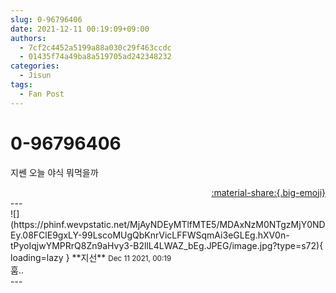 ```yaml
---
slug: 0-96796406
date: 2021-12-11 00:19:09+09:00
authors:
  - 7cf2c4452a5199a88a030c29f463ccdc
  - 01435f74a49ba8a519705ad242348232
categories:
  - Jisun
tags:
  - Fan Post
---
```


# 0-96796406

<div class="post-container" markdown="1">
<div class="content-container md-sidebar__scrollwrap" markdown="1">

지쎈 오늘 야식 뭐먹을까

</div>
</div>

<div style="text-align: right;" markdown="1">
<a href="https://weverse.io/fromis9/fanpost/0-96796406" style="text-align: right;">:material-share:{.big-emoji}</a>
</div>
---

<div class="comments-container md-sidebar__scrollwrap" markdown="1">
<div class="comment" markdown="1">
<div class='id-container' markdown="1">
![](https://phinf.wevpstatic.net/MjAyNDEyMTlfMTE5/MDAxNzM0NTgzMjY0NDEy.08FClE9gxLY-99LscoMUgQbKnrVicLFFWSqmAi3eGLEg.hXV0n-tPyoIqjwYMPRrQ8Zn9aHvy3-B2llL4LWAZ_bEg.JPEG/image.jpg?type=s72){ loading=lazy }
**<span class="artist">지선</span>** <small>Dec 11 2021, 00:19</small><br>
</div>
<div class='comment-body' markdown="1">
훔..
</div>
</div>
</div>
---
